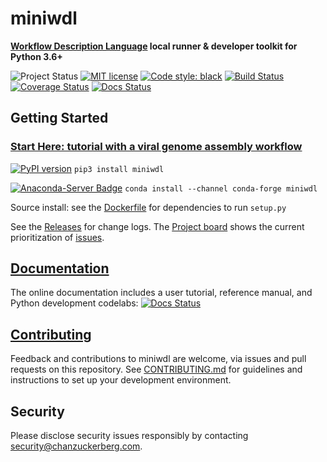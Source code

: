 # miniwdl
**[Workflow Description Language](http://openwdl.org/) local runner & developer toolkit for Python 3.6+**

![Project Status](https://img.shields.io/badge/status-beta-yellow.svg)
[![MIT license](https://img.shields.io/badge/license-MIT-brightgreen.svg)](https://github.com/chanzuckerberg/miniwdl/blob/master/LICENSE)
[![Code style: black](https://img.shields.io/badge/code%20style-black-000000.svg)](https://github.com/ambv/black)
[![Build Status](https://travis-ci.org/chanzuckerberg/miniwdl.svg?branch=master)](https://travis-ci.org/chanzuckerberg/miniwdl) [![Coverage Status](https://coveralls.io/repos/github/chanzuckerberg/miniwdl/badge.svg?branch=master)](https://coveralls.io/github/chanzuckerberg/miniwdl?branch=master)
[![Docs Status](https://readthedocs.org/projects/miniwdl/badge/?version=latest)](https://miniwdl.readthedocs.io/en/latest/)

## Getting Started

### [Start Here: tutorial with a viral genome assembly workflow](https://miniwdl.readthedocs.io/en/latest/getting_started.html)

[![PyPI version](https://img.shields.io/pypi/v/miniwdl.svg)](https://pypi.org/project/miniwdl/) `pip3 install miniwdl`

[![Anaconda-Server Badge](https://anaconda.org/conda-forge/miniwdl/badges/version.svg)](https://anaconda.org/conda-forge/miniwdl) `conda install --channel conda-forge miniwdl`

Source install: see the [Dockerfile](https://github.com/chanzuckerberg/miniwdl/blob/master/Dockerfile) for dependencies to run `setup.py`

See the [Releases](https://github.com/chanzuckerberg/miniwdl/releases) for change logs. The [Project board](https://github.com/chanzuckerberg/miniwdl/projects/1) shows the current prioritization of [issues](https://github.com/chanzuckerberg/miniwdl/issues).

## [Documentation](https://readthedocs.org/projects/miniwdl/badge/?version=latest)

The online documentation includes a user tutorial, reference manual, and Python development codelabs: [![Docs Status](https://readthedocs.org/projects/miniwdl/badge/?version=latest)](https://miniwdl.readthedocs.io/en/latest/WDL.html)

## [Contributing](https://github.com/chanzuckerberg/miniwdl/blob/master/CONTRIBUTING.md)

Feedback and contributions to miniwdl are welcome, via issues and pull requests on this repository. See [CONTRIBUTING.md](https://github.com/chanzuckerberg/miniwdl/blob/master/CONTRIBUTING.md) for guidelines and instructions to set up your development environment.

## Security

Please disclose security issues responsibly by contacting security@chanzuckerberg.com.
